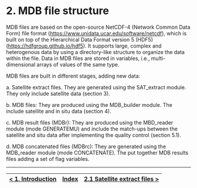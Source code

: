 # **2. MDB file structure**

MDB files are based on the open-source NetCDF-4 (Network Common Data Form) file format (https://www.unidata.ucar.edu/software/netcdf), which is built on top of the Hierarchical Data Format version 5 (HDF5) (https://hdfgroup.github.io/hdf5). It supports large, complex and heterogenous data by using a directory-like structure to organize the data within the file. Data in MDB files are stored in variables, i.e., multi-dimensional arrays of values of the same type.

MDB files are built in different stages, adding new data:

a. Satellite extract files. They are generated using the SAT_extract module. They only include satellite data (section 3).

b. MDB files: They are produced using the MDB_builder module. The include satellite and in situ data (section 4).

c. MDB result files (MDBr): They are produced using the MBD_reader module (mode GENERATEMU) and include the match-ups between the satellite and situ data after implementing the quality control (section 5.1). 

d. MDB concatenated files (MDBrc): They are generated using the MDB_reader module (mode CONCATENATE). The put together MDB results files adding a set of flag variables. 

***

|[< 1. Introduction](Introduction.md)| [Index](Index.md) | [2.1 Satellite extract files >](sat_extract_structure.md) |
|:-----------| :------:| -----------:|